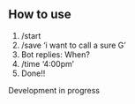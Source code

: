 ## How to use
1. /start
2. /save ‘i want to call a sure G’
3. Bot replies: When?
4. /time ‘4:00pm’
5. Done!!

Development in progress
